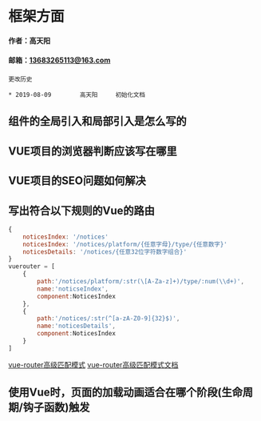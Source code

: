 # 框架方面

#### 作者：高天阳
#### 邮箱：13683265113@163.com

```
更改历史

* 2019-08-09        高天阳     初始化文档

```

## 组件的全局引入和局部引入是怎么写的



## VUE项目的浏览器判断应该写在哪里



## VUE项目的SEO问题如何解决



## 写出符合以下规则的Vue的路由

```javascript
{
    noticesIndex: '/notices'
    noticesIndex: '/notices/platform/{任意字母}/type/{任意数字}'
    noticesDetails: '/notices/{任意32位字符数字组合}'
}
vuerouter = [
    {
        path:'/notices/platform/:str(\[A-Za-z]+)/type/:num(\\d+)',
        name:'noticseIndex',
        component:NoticesIndex
    },
    {
        path:'/notices/:str(^[a-zA-Z0-9]{32}$)',
        name:'noticesDetails',
        component:NoticesIndex
    }
]
```

[vue-router高级匹配模式](https://router.vuejs.org/zh/guide/essentials/dynamic-matching.html#%E6%8D%95%E8%8E%B7%E6%89%80%E6%9C%89%E8%B7%AF%E7%94%B1%E6%88%96-404-not-found-%E8%B7%AF%E7%94%B1)
[vue-router高级匹配模式文档](https://github.com/vuejs/vue-router/blob/dev/examples/route-matching/app.js)

## 使用Vue时，页面的加载动画适合在哪个阶段(生命周期/钩子函数)触发

